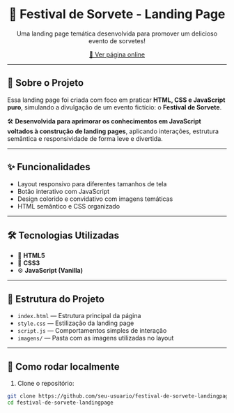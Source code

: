 <h1 align="center">🍦 Festival de Sorvete - Landing Page</h1>

<p align="center">
  Uma landing page temática desenvolvida para promover um delicioso evento de sorvetes!  
</p>

<p align="center">
  <a href="https://landingpage-7f3j-l76826gi7-pfvlares-projects.vercel.app/" target="_blank">🎉 Ver página online</a>
</p>

---

## 🍧 Sobre o Projeto

Essa landing page foi criada com foco em praticar **HTML, CSS e JavaScript puro**, simulando a divulgação de um evento fictício: o **Festival de Sorvete**.

🛠️ **Desenvolvida para aprimorar os conhecimentos em JavaScript voltados à construção de landing pages**, aplicando interações, estrutura semântica e responsividade de forma leve e divertida.

---

## ✨ Funcionalidades

- Layout responsivo para diferentes tamanhos de tela  
- Botão interativo com JavaScript  
- Design colorido e convidativo com imagens temáticas  
- HTML semântico e CSS organizado  

---

## 🛠️ Tecnologias Utilizadas

- 🧱 **HTML5**  
- 🎨 **CSS3**  
- ⚙️ **JavaScript (Vanilla)**  

---

## 📁 Estrutura do Projeto

- `index.html` — Estrutura principal da página  
- `style.css` — Estilização da landing page  
- `script.js` — Comportamentos simples de interação  
- `imagens/` — Pasta com as imagens utilizadas no layout  

---

## 🚀 Como rodar localmente

1. Clone o repositório:

```bash
git clone https://github.com/seu-usuario/festival-de-sorvete-landingpage.git
cd festival-de-sorvete-landingpage
